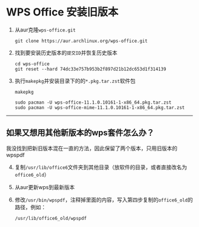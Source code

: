 # WPS Office 安装旧版本

1. 从aur克隆`wps-office.git`
    ```
    git clone https://aur.archlinux.org/wps-office.git
    ```

2. 找到要安装历史版本的`提交ID`并恢复历史版本
    ```
    cd wps-office
    git reset --hard 74dc33e757b953b2f897d21b12dc653d1f314139
    ```

3. 执行`makepkg`并安装目录下的的`*.pkg.tar.zst`软件包
    ```
    makepkg

    sudo pacman -U wps-office-11.1.0.10161-1-x86_64.pkg.tar.zst
    sudo pacman -U wps-office-mime-11.1.0.10161-1-x86_64.pkg.tar.zst
    ```

---

## 如果又想用其他新版本的wps套件怎么办？

我没找到把新旧版本混在一直的方法，因此保留了两个版本，只用旧版本的wpspdf

4. 复制`/usr/lib/office6`文件夹到其他目录（放软件的目录，或者直接改名为`office6_old`）

5. 从aur更新wps到最新版本

6. 修改`/usr/bin/wpspdf`，注释掉里面的内容，写入第四步复制的`office6_old`的路径，例如：
    ```
    /usr/lib/office6_old/wpspdf
    ```
